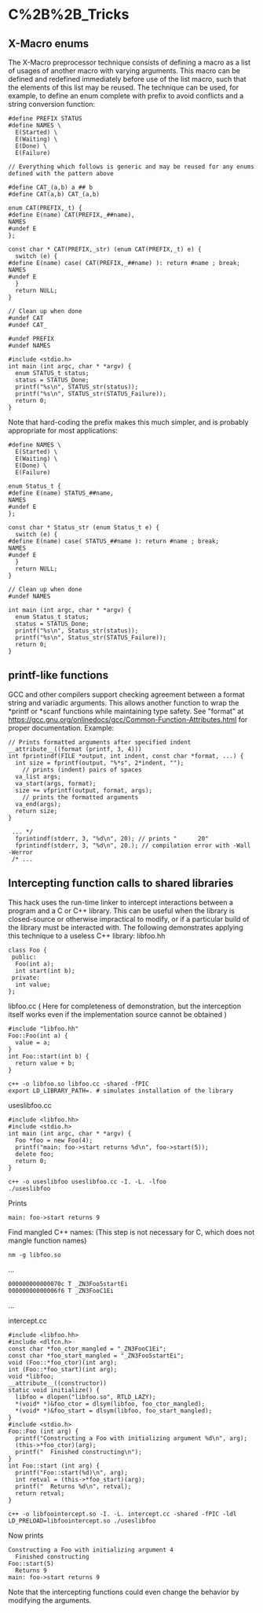 # C%2B%2B_Tricks
## X-Macro enums
The X-Macro preprocessor technique consists of defining a macro as a list of usages of another macro with varying arguments.  This macro can be defined and redefined immediately before use of the list macro, such that the elements of this list may be reused.  The technique can be used, for example, to define an enum complete with prefix to avoid conflicts and a string conversion function:
```
#define PREFIX STATUS
#define NAMES \
  E(Started) \
  E(Waiting) \
  E(Done) \
  E(Failure)

// Everything which follows is generic and may be reused for any enums defined with the pattern above

#define CAT_(a,b) a ## b
#define CAT(a,b) CAT_(a,b)

enum CAT(PREFIX,_t) {
#define E(name) CAT(PREFIX,_##name),
NAMES
#undef E
};

const char * CAT(PREFIX,_str) (enum CAT(PREFIX,_t) e) {
  switch (e) {
#define E(name) case( CAT(PREFIX,_##name) ): return #name ; break;
NAMES
#undef E
  }
  return NULL;
}

// Clean up when done
#undef CAT
#undef CAT_

#undef PREFIX
#undef NAMES
```

```
#include <stdio.h>
int main (int argc, char * *argv) {
  enum STATUS_t status;
  status = STATUS_Done;
  printf("%s\n", STATUS_str(status));
  printf("%s\n", STATUS_str(STATUS_Failure));
  return 0;
}
```
Note that hard-coding the prefix makes this much simpler, and is probably appropriate for most applications:
```
#define NAMES \
  E(Started) \
  E(Waiting) \
  E(Done) \
  E(Failure)

enum Status_t {
#define E(name) STATUS_##name,
NAMES
#undef E
};

const char * Status_str (enum Status_t e) {
  switch (e) {
#define E(name) case( STATUS_##name ): return #name ; break;
NAMES
#undef E
  }
  return NULL;
}

// Clean up when done
#undef NAMES
```
```
int main (int argc, char * *argv) {
  enum Status_t status;
  status = STATUS_Done;
  printf("%s\n", Status_str(status));
  printf("%s\n", Status_str(STATUS_Failure));
  return 0;
}
```

## printf-like functions
GCC and other compilers support checking agreement between a format string and variadic arguments.  This allows another function to wrap the *printf or *scanf functions while maintaining type safety.
See "format" at https://gcc.gnu.org/onlinedocs/gcc/Common-Function-Attributes.html for proper documentation.  Example:
```
// Prints formatted arguments after specified indent
__attribute__((format (printf, 3, 4)))
int fprintindf(FILE *output, int indent, const char *format, ...) {
  int size = fprintf(output, "%*s", 2*indent, "");
    // prints (indent) pairs of spaces
  va_list args;
  va_start(args, format);
  size += vfprintf(output, format, args);
    // prints the formatted arguments
  va_end(args);
  return size;
}

 ... */
  fprintindf(stderr, 3, "%d\n", 20); // prints "      20"
  fprintindf(stderr, 3, "%d\n", 20.); // compilation error with -Wall -Werror
 /* ...
```

## Intercepting function calls to shared libraries
This hack uses the run-time linker to intercept interactions between a program and a C or C++ library.  This can be useful when the library is closed-source or otherwise impractical to modify, or if a particular build of the library must be interacted with.
The following demonstrates applying this technique to a useless C++ library:
libfoo.hh
```
class Foo {
 public:
  Foo(int a);
  int start(int b);
 private:
  int value;
};
```
libfoo.cc ( Here for completeness of demonstration, but the interception itself works even if the implementation source cannot be obtained )
```
#include "libfoo.hh"
Foo::Foo(int a) {
  value = a;
}
int Foo::start(int b) {
  return value + b;
}
```
```
c++ -o libfoo.so libfoo.cc -shared -fPIC
export LD_LIBRARY_PATH=. # simulates installation of the library
```
useslibfoo.cc
```
#include <libfoo.hh>
#include <stdio.h>
int main (int argc, char * *argv) {
  Foo *foo = new Foo(4);
  printf("main: foo->start returns %d\n", foo->start(5));
  delete foo;
  return 0;
}
```
```
c++ -o useslibfoo useslibfoo.cc -I. -L. -lfoo
./useslibfoo
```
Prints
```
main: foo->start returns 9
```
Find mangled C++ names: (This step is not necessary for C, which does not mangle function names)
```
nm -g libfoo.so
```

...
```
000000000000070c T _ZN3Foo5startEi
00000000000006f6 T _ZN3FooC1Ei
```
...

intercept.cc
```
#include <libfoo.hh>
#include <dlfcn.h>
const char *foo_ctor_mangled = "_ZN3FooC1Ei";
const char *foo_start_mangled = "_ZN3Foo5startEi";
void (Foo::*foo_ctor)(int arg);
int (Foo::*foo_start)(int arg);
void *libfoo;
__attribute__((constructor))
static void initialize() {
  libfoo = dlopen("libfoo.so", RTLD_LAZY);
  *(void* *)&foo_ctor = dlsym(libfoo, foo_ctor_mangled);
  *(void* *)&foo_start = dlsym(libfoo, foo_start_mangled);
}
#include <stdio.h>
Foo::Foo (int arg) {
  printf("Constructing a Foo with initializing argument %d\n", arg);
  (this->*foo_ctor)(arg);
  printf("  Finished constructing\n");
}
int Foo::start (int arg) {
  printf("Foo::start(%d)\n", arg);
  int retval = (this->*foo_start)(arg);
  printf("  Returns %d\n", retval);
  return retval;
}
```
```
c++ -o libfoointercept.so -I. -L. intercept.cc -shared -fPIC -ldl
LD_PRELOAD=libfoointercept.so ./useslibfoo
```
Now prints
```
Constructing a Foo with initializing argument 4
  Finished constructing
Foo::start(5)
  Returns 9
main: foo->start returns 9
```
Note that the intercepting functions could even change the behavior by modifying the arguments.
